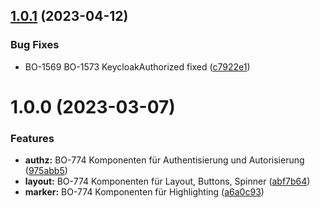 ## [1.0.1](https://gitlab.fisp.dev/skp-bank-orga/ui-components/compare/v1.0.0...v1.0.1) (2023-04-12)


### Bug Fixes

* BO-1569 BO-1573 KeycloakAuthorized fixed ([c7922e1](https://gitlab.fisp.dev/skp-bank-orga/ui-components/commit/c7922e19b817a3be605d9a5c130fcac3edfd6cfb))


# 1.0.0 (2023-03-07)


### Features

* **authz:** BO-774 Komponenten für Authentisierung und Autorisierung ([975abb5](https://gitlab.fisp.dev/skp-bank-orga/ui-components/commit/975abb5f2eb2a6f4276dcc6bac791ce1a98d7bf1))
* **layout:** BO-774 Komponenten für Layout, Buttons, Spinner ([abf7b64](https://gitlab.fisp.dev/skp-bank-orga/ui-components/commit/abf7b6422487e724696dc9971a0742da0c51c71b))
* **marker:** BO-774 Komponenten für Highlighting ([a6a0c93](https://gitlab.fisp.dev/skp-bank-orga/ui-components/commit/a6a0c9304b07b78a553b814424a287efb2af2cee))
